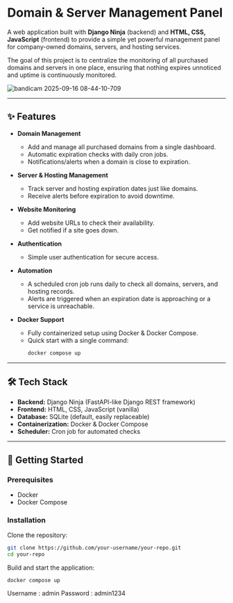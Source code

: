 # Domain & Server Management Panel  

A web application built with **Django Ninja** (backend) and **HTML, CSS, JavaScript** (frontend) to provide a simple yet powerful management panel for company-owned domains, servers, and hosting services.  

The goal of this project is to centralize the monitoring of all purchased domains and servers in one place, ensuring that nothing expires unnoticed and uptime is continuously monitored.  

![bandicam 2025-09-16 08-44-10-709](https://github.com/user-attachments/assets/69d895a5-9603-4eb3-8b38-a27c2d4580a2)

---

## ✨ Features  

- **Domain Management**  
  - Add and manage all purchased domains from a single dashboard.  
  - Automatic expiration checks with daily cron jobs.  
  - Notifications/alerts when a domain is close to expiration.  

- **Server & Hosting Management**  
  - Track server and hosting expiration dates just like domains.  
  - Receive alerts before expiration to avoid downtime.  

- **Website Monitoring**  
  - Add website URLs to check their availability.  
  - Get notified if a site goes down.  

- **Authentication**  
  - Simple user authentication for secure access.  

- **Automation**  
  - A scheduled cron job runs daily to check all domains, servers, and hosting records.  
  - Alerts are triggered when an expiration date is approaching or a service is unreachable.  

- **Docker Support**  
  - Fully containerized setup using Docker & Docker Compose.  
  - Quick start with a single command:  
    ```bash
    docker compose up
    ```

---

## 🛠️ Tech Stack  

- **Backend:** Django Ninja (FastAPI-like Django REST framework)  
- **Frontend:** HTML, CSS, JavaScript (vanilla)  
- **Database:** SQLite (default, easily replaceable)  
- **Containerization:** Docker & Docker Compose  
- **Scheduler:** Cron job for automated checks  

---

## 🚀 Getting Started  

### Prerequisites  
- Docker  
- Docker Compose  

### Installation  
Clone the repository:  
```bash
git clone https://github.com/your-username/your-repo.git
cd your-repo
```
Build and start the application:
```docker
docker compose up
```
Username : admin
Password : admin1234
